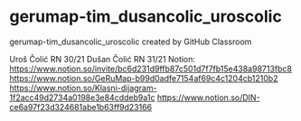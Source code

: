 # gerumap-tim_dusancolic_uroscolic
gerumap-tim_dusancolic_uroscolic created by GitHub Classroom

Uroš Čolić RN 30/21
Dušan Čolić RN 31/21
Notion:
https://www.notion.so/invite/bc6d231d9ffb87c501d7f7fb15e438a98713fbc8
https://www.notion.so/GeRuMap-b99d0adfe7154af69c4c1204cb1210b2
https://www.notion.so/Klasni-dijagram-1f2acc49d2734a0198e3e84cddeb9a1c
https://www.notion.so/DIN-ce6a97f23d324681abe1b63ff9d23166
